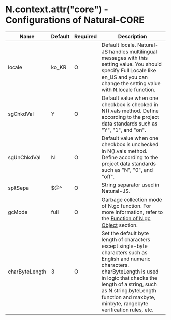 # N.context.attr("core") - Configurations of Natural-CORE

| Name | Default | Required | Description |
|------|---------|----------|-------------|
| locale | ko_KR | O | Default locale. Natural-JS handles multilingual messages with this setting value. You should specify Full Locale like en_US and you can change the setting value with N.locale function. |
| sgChkdVal | Y | O | Default value when one checkbox is checked in N().vals method. Define according to the project data standards such as "Y", "1", and "on". |
| sgUnChkdVal | N | O | Default value when one checkbox is unchecked in N().vals method. Define according to the project data standards such as "N", "0", and "off". |
| spltSepa | $@^ | O | String separator used in Natural-JS. |
| gcMode | full | O | Garbage collection mode of N.gc function. For more information, refer to the [Function of N.gc Object](n-gc-object-functions.md) section. |
| charByteLength | 3 | O | Set the default byte length of characters except single-byte characters such as English and numeric characters. charByteLength is used in logic that checks the length of a string, such as N.string.byteLength function and maxbyte, minbyte, rangebyte verification rules, etc. |

